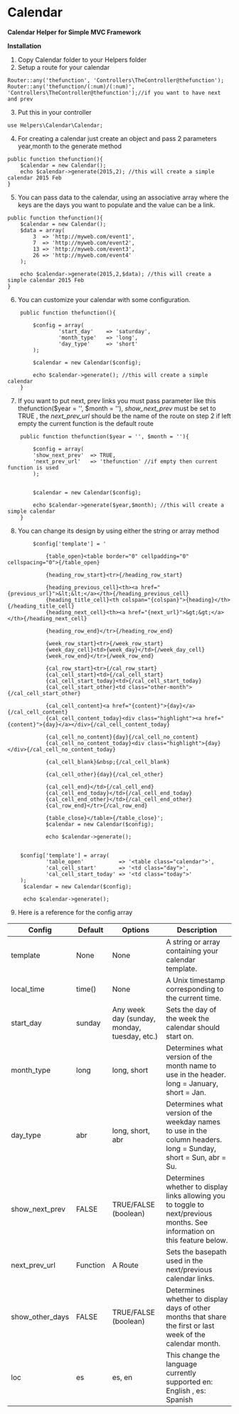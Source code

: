 # Calendar
**Calendar Helper for Simple MVC Framework**

**Installation**

1) Copy Calendar folder to your Helpers folder
2) Setup a route for your calendar

``` 
Router::any('thefunction', 'Controllers\TheController@thefunction');
Router::any('thefunction/(:num)/(:num)', 'Controllers\TheController@thefunction');//if you want to have next and prev 

```


3) Put this in your controller 
    
``` 
use Helpers\Calendar\Calendar; 
```

4) For creating a calendar just create an object and pass 2 parameters year,month to the generate method
```
public function thefunction(){
    $calendar = new Calendar();
    echo $calendar->generate(2015,2); //this will create a simple calendar 2015 Feb
}

```

5) You can pass data to the calendar, using an associative array where the keys are the days you want to populate
and the value can be a link.

```
public function thefunction(){
    $calendar = new Calendar();
    $data = array(
        3  => 'http://myweb.com/event1',
        7  => 'http://myweb.com/event2',
        13 => 'http://myweb.com/event3',
        26 => 'http://myweb.com/event4'
    );

    echo $calendar->generate(2015,2,$data); //this will create a simple calendar 2015 Feb
}

```

6) You can customize your calendar with some configuration.

```
    public function thefunction(){

        $config = array(
                'start_day'    => 'saturday',
                'month_type'   => 'long',
                'day_type'     => 'short'
        );

        $calendar = new Calendar($config);

        echo $calendar->generate(); //this will create a simple calendar
    }

```

7) If you want to put next, prev links you must pass parameter like this thefunction($year = '', $month = ''), 
 *show_next_prev* must be set to TRUE , the *next_prev_url* should be the name of the route on step 2 if left empty the
current function is the default route

```
    public function thefunction($year = '', $month = ''){

        $config = array(
        'show_next_prev'  => TRUE,
        'next_prev_url'   => 'thefunction' //if empty then current function is used
        );


        $calendar = new Calendar($config);

        echo $calendar->generate($year,$month); //this will create a simple calendar 
    }

```

8) You can change its design by using either the string or array method

```
        $config['template'] = '

            {table_open}<table border="0" cellpadding="0" cellspacing="0">{/table_open}

            {heading_row_start}<tr>{/heading_row_start}

            {heading_previous_cell}<th><a href="{previous_url}">&lt;&lt;</a></th>{/heading_previous_cell}
            {heading_title_cell}<th colspan="{colspan}">{heading}</th>{/heading_title_cell}
            {heading_next_cell}<th><a href="{next_url}">&gt;&gt;</a></th>{/heading_next_cell}

            {heading_row_end}</tr>{/heading_row_end}

            {week_row_start}<tr>{/week_row_start}
            {week_day_cell}<td>{week_day}</td>{/week_day_cell}
            {week_row_end}</tr>{/week_row_end}

            {cal_row_start}<tr>{/cal_row_start}
            {cal_cell_start}<td>{/cal_cell_start}
            {cal_cell_start_today}<td>{/cal_cell_start_today}
            {cal_cell_start_other}<td class="other-month">{/cal_cell_start_other}

            {cal_cell_content}<a href="{content}">{day}</a>{/cal_cell_content}
            {cal_cell_content_today}<div class="highlight"><a href="{content}">{day}</a></div>{/cal_cell_content_today}

            {cal_cell_no_content}{day}{/cal_cell_no_content}
            {cal_cell_no_content_today}<div class="highlight">{day}</div>{/cal_cell_no_content_today}

            {cal_cell_blank}&nbsp;{/cal_cell_blank}

            {cal_cell_other}{day}{/cal_cel_other}

            {cal_cell_end}</td>{/cal_cell_end}
            {cal_cell_end_today}</td>{/cal_cell_end_today}
            {cal_cell_end_other}</td>{/cal_cell_end_other}
            {cal_row_end}</tr>{/cal_row_end}

            {table_close}</table>{/table_close}';
            $calendar = new Calendar($config);

            echo $calendar->generate(); 

```

```

    $config['template'] = array(
            'table_open'           => '<table class="calendar">',
            'cal_cell_start'       => '<td class="day">',
            'cal_cell_start_today' => '<td class="today">'
    );
     $calendar = new Calendar($config);

     echo $calendar->generate();
```

9) Here is a reference for the config array 

|Config  |    Default    |   Options |   Description|
|----------|----------|----------|-----------|
|template   |	None    |   None    |   A string or array containing your calendar template.|
|local_time |	time()  |   None    |   A Unix timestamp corresponding to the current time.|
|start_day  | 	sunday  |   Any week day (sunday, monday, tuesday, etc.)    |   Sets the day of the week the calendar should start on.|
|month_type |   long    |   long, short |   Determines what version of the month name to use in the header. long = January, short = Jan.|
|day_type   |   abr     |   long, short, abr    |   Determines what version of the weekday names to use in the column headers. long = Sunday, short = Sun, abr = Su.|
|show_next_prev |   FALSE   |   TRUE/FALSE (boolean)    |   Determines whether to display links allowing you to toggle to next/previous months. See information on this feature below.|
|next_prev_url  |   Function   |    A Route |	Sets the basepath used in the next/previous calendar links.|
|show_other_days    |   FALSE   |   TRUE/FALSE (boolean)    | Determines whether to display days of other months that share the first or last week of the calendar month. |
|loc    |   es  | es, en |   This change the language currently supported en: English , es: Spanish|



